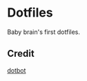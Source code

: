 Dotfiles
========

Baby brain's first dotfiles.

Credit
------

[dotbot](https://github.com/anishathalye/dotbot)
